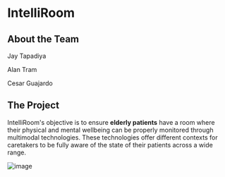 # IntelliRoom

## About the Team

Jay Tapadiya


Alan Tram


Cesar Guajardo


## The Project

IntelliRoom's objective is to ensure **elderly patients** have a room where their physical and mental wellbeing can be properly monitored through multimodal technologies. These technologies offer different contexts for caretakers to be fully aware of the state of their patients across a wide range. 

![image](https://user-images.githubusercontent.com/25312712/141008918-3d9692f3-1486-4054-a691-c1672282a865.png)
